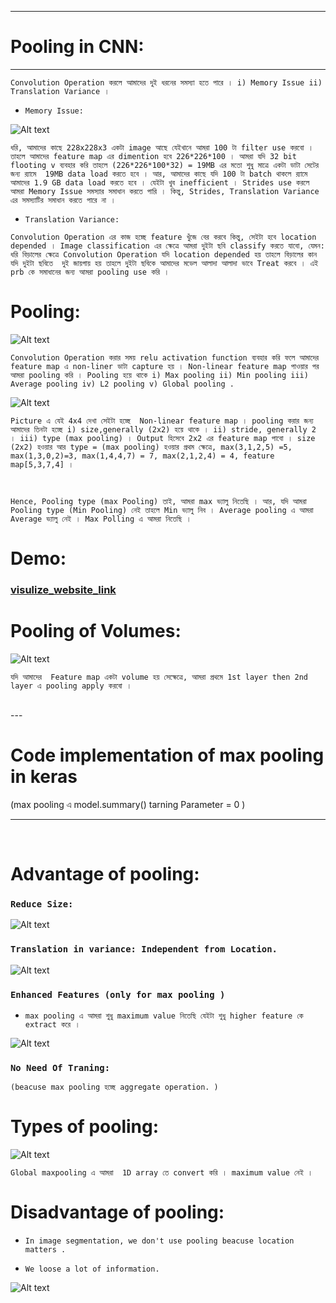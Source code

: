 
---

# Pooling in CNN:

---

`Convolution Operation করলে আমাদের দুই ধরনের সমস্যা হতে পারে । i) Memory Issue ii) Translation Variance । `

- `Memory Issue: `

![Alt text](image-255.png)

`ধরি, আমাদের কাছে 228x228x3 একটা image আছে যেইখানে আমরা 100 টা filter use করবো । তাহলে আমাদের feature map এর dimention হবে 226*226*100 । আমরা যদি 32 bit flooting v ব্যবহার করি তাহলে (226*226*100*32) = 19MB এর মতো শুধু মাত্রে একটা ডাটা সেটের জন্য র‍্যামে  19MB data load করতে হবে । আর, আমাদের কাছে যদি 100 টা batch থাকলে র‍্যামে আমাদের 1.9 GB data load করতে হবে । যেইটা খুব inefficient । Strides use করলে আমরা Memory Issue সমস্যার সমাধান করতে পারি । কিন্তু, Strides, Translation Variance এর সমস্যাটির সমাধান করতে পারে না ।  `

- `Translation Variance: `

` Convolution Operation এর কাজ হচ্ছে feature খুঁজে বের করবে কিন্তু, সেইটা হবে location depended । Image classification এর ক্ষেত্রে আমরা দুইটা ছবি classify করতে যাবো, যেমন: ধরি বিড়ালের ক্ষেত্রে Convolution Operation যদি location depended হয় তাহলে বিড়ালের কান যদি দুইটা ছবিতে  দুই জায়গায় হয় তাহলে দুইটা ছবিকে আমাদের মডেল আলাদা আলাদা ভাবে Treat করবে । এই prb কে সমাধানের জন্য আমরা pooling use করি ।   `


# Pooling:

![Alt text](image-256.png)


`Convolution Operation করার সময় relu activation function ব্যবহার করি ফলে আমাদের feature map এ non-liner ডাটা capture হয় । Non-linear feature map পাওয়ার পর আমরা pooling করি । Pooling হয়ে থাকে i) Max pooling ii) Min pooling iii) Average pooling iv) L2 pooling v) Global pooling .  `

![Alt text](image-257.png)

`Picture এ যেই 4x4 দেখা সেইটা হচ্ছে  Non-linear feature map । pooling করার জন্য আমাদের তিনটা হচ্ছে i) size,generally (2x2) হয়ে থাকে । ii) stride, generally 2 । iii) type (max pooling) । Output হিসেবে 2x2 এর feature map পাবো । size (2x2) হওয়ার আর type = (max pooling) হওয়ার প্রথম ক্ষেত্রে, max(3,1,2,5) =5, max(1,3,0,2)=3, max(1,4,4,7) = 7, max(2,1,2,4) = 4, feature map[5,3,7,4] । `

<br>

`Hence, Pooling type (max Pooling) তাই, আমরা max ভ্যালু নিতেছি । আর, যদি আমরা Pooling type (Min Pooling) নেই তাহলে Min ভ্যালু নিব । Average pooling এ আমরা Average ভ্যালু নেই । Max Polling এ আমরা নিতেছি ।  `


# Demo:

### [visulize_website_link](https://deeplizard.com/resource/pavq7noze2)


# Pooling of Volumes:

![Alt text](image-263.png)

` যদি আমাদের  Feature map একটা volume হয় সেক্ষেত্রে, আমরা প্রথমে 1st layer then 2nd layer এ pooling apply করবো ।  `

<br>
---

# Code implementation of max pooling in keras

(max pooling এ model.summary() tarning Parameter = 0 )

---
<br>


# Advantage of pooling:


### ` Reduce Size: `

![Alt text](image-264.png)


### `Translation in variance: Independent from Location.`

![Alt text](image-265.png)

### `Enhanced Features (only for max pooling )`

- `max pooling এ আমরা শুধু maximum value নিতেছি যেইটা শুধু higher feature কে extract করে ।`

![Alt text](image-266.png)

### `No Need Of Traning: `

`(beacuse max pooling হচ্ছে aggregate operation. )`


# Types of pooling:

![Alt text](image-267.png)

`Global maxpooling এ আমরা  1D array তে convert করি । maximum value নেই । `

# Disadvantage of pooling:

- `In image segmentation, we don't use pooling beacuse location matters . `

- `We loose a lot of information. `

![Alt text](image-268.png)





